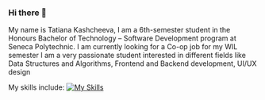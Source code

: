 ### Hi there 👋
My name is Tatiana Kashcheeva, I am a 6th-semester student in the Honours Bachelor of Technology – Software Development program at Seneca Polytechnic.
I am currently looking for a Co-op job for my WIL semester
I am a very passionate student interested in different fields like Data Structures and Algorithms, Frontend and Backend development, UI/UX design

My skills include:
[![My Skills](https://skillicons.dev/icons?i=js,html,css,tailwind,cs,cpp,py)](https://skillicons.dev)
<!--
**Amoraa/Amoraa** is a ✨ _special_ ✨ repository because its `README.md` (this file) appears on your GitHub profile.

Here are some ideas to get you started:

- 🔭 I’m currently working on ...
- 🌱 I’m currently learning ...
- 👯 I’m looking to collaborate on ...
- 🤔 I’m looking for help with ...
- 💬 Ask me about ...
- 📫 How to reach me: ...
- 😄 Pronouns: ...
- ⚡ Fun fact: ...
-->
